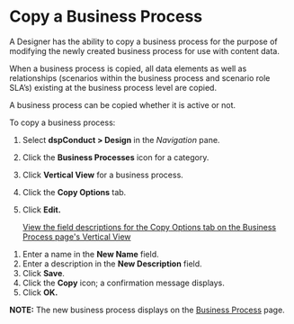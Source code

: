 # Copy a Business Process

A Designer has the ability to copy a business process for the purpose of
modifying the newly created business process for use with content data.

When a business process is copied, all data elements as well as
relationships (scenarios within the business process and scenario role
SLA’s) existing at the business process level are copied.

A business process can be copied whether it is active or not.

To copy a business process:

1.  Select **dspConduct \> Design** in the *Navigation* pane.

2.  Click the **Business Processes** icon for a category.

3.  Click **Vertical View** for a business process.

4.  Click the **Copy Options** tab.

5.  Click **Edit.**
    
    [View the field descriptions for the Copy Options tab on the
    Business Process page's Vertical
    View](../Page_Desc/Business_Process_H.htm#Copy_Options)

<!-- end list -->

1.  Enter a name in the **New Name** field.
2.  Enter a description in the **New Description** field.
3.  Click **Save**.
4.  Click the **Copy** icon; a confirmation message displays.
5.  Click **OK.**

**NOTE:** The new business process displays on the [Business
Process](../Page_Desc/Business_Process_H.htm) page.
